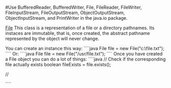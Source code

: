 #Use BufferedReader, BufferedWriter, File, FileReader, FileWriter, FileInputStream, FileOutputStream, ObjectOutputStream, ObjectInputStream, and PrintWriter in the java.io package.

[File](https://docs.oracle.com/javase/8/docs/api/java/io/File.html)
This class is a representation of a file or a directory pathnames. Its instaces are immutable, that is, once created, the abstract pathname represented by the object will never change.

You can create an instance this way:
´´´´java
File file = new File("c:\\file.txt");
´´´´
Or:
´´´´java
File file = new File("/usr/file.txt");
´´´´
Once you have created a File object you can do a lot of things:
´´´´java
// Check if the corresponding file actually exists
boolean fileExists = file.exists();

//

´´´´
